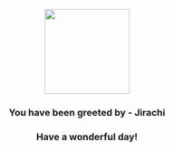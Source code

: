 <p align="center">
    <img src="https://raw.githubusercontent.com/PokeAPI/sprites/master/sprites/pokemon/385.png" width="150" height="150">
</p>
<h3 align="center">You have been greeted by - <b>Jirachi</b></h3>
<h3 align="center">Have a wonderful day!</h3>
